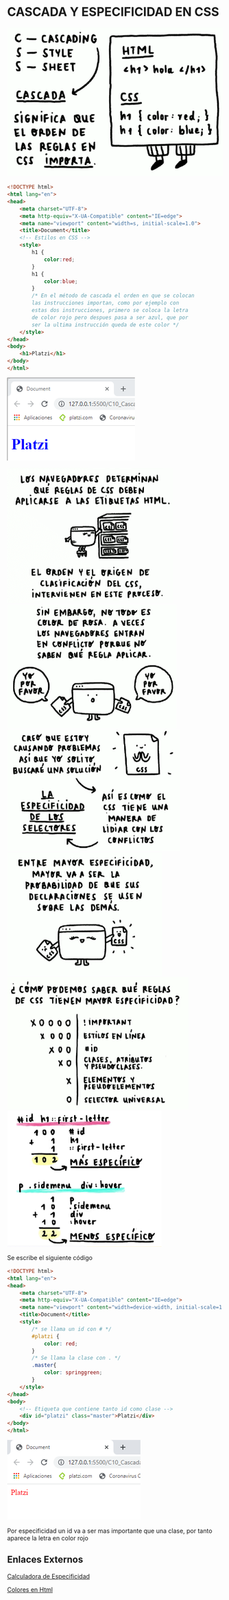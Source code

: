 # CASCADA Y ESPECIFICIDAD EN CSS

![](../images/img32.png)

~~~html
<!DOCTYPE html>
<html lang="en">
<head>
    <meta charset="UTF-8">
    <meta http-equiv="X-UA-Compatible" content="IE=edge">
    <meta name="viewport" content="width=s, initial-scale=1.0">
    <title>Document</title>
    <!-- Estilos en CSS -->
    <style>
        h1 {
            color:red;  
        }
        h1 {
            color:blue;  
        }
        /* En el método de cascada el orden en que se colocan 
        las instrucciones importan, como por ejemplo con
        estas dos instrucciones, primero se coloca la letra
        de color rojo pero despues pasa a ser azul, que por 
        ser la ultima instrucción queda de este color */
    </style>
</head>
<body>
    <h1>Platzi</h1>
</body>
</html>
~~~

![](../images/img33.png)

![](../images/img34.png)
![](../images/img35.png)
![](../images/img36.png)
![](../images/img37.png)
![](../images/img38.png)
![](../images/img39.png)

Se escribe el siguiente código

~~~html
<!DOCTYPE html>
<html lang="en">
<head>
    <meta charset="UTF-8">
    <meta http-equiv="X-UA-Compatible" content="IE=edge">
    <meta name="viewport" content="width=device-width, initial-scale=1.0">
    <title>Document</title>
    <style>
        /* se llama un id con # */
        #platzi {
            color: red;
        }
        /* Se llama la clase con . */
        .master{
            color: springgreen;
        }
    </style>
</head>
<body>
    <!-- Etiqueta que contiene tanto id como clase -->
    <div id="platzi" class="master">Platzi</div>
</body>
</html>
~~~

![](../images/img40.png)

Por especificidad un id va a ser mas importante que una clase, por tanto aparece la letra en color rojo

## Enlaces Externos

[Calculadora de Especificidad](https://specificity.keegan.st/)

[Colores en Html](https://htmlcolorcodes.com/)